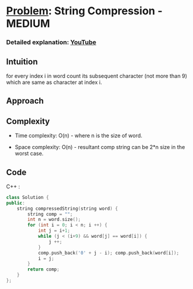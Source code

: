 
# [Problem](https://leetcode.com/problems/string-compression-iii): String Compression - MEDIUM

### Detailed explanation: [YouTube](https://www.youtube.com/watch?v=gQZQ811H64U)
## Intuition
for every index i in word count its subsequent character (not more than 9) which are same as character at index i.

## Approach


## Complexity
- Time complexity:
O(n) - where n is the size of word.

- Space complexity:
  O(n) - resultant comp string can be 2*n size in the worst case.

## Code
C++ : 
```cpp []
class Solution {
public:
    string compressedString(string word) {
        string comp = "";
        int n = word.size();
        for (int i = 0; i < n; i ++) {
            int j = i+1;
            while (j < (i+9) && word[j] == word[i]) {
                j ++;
            }
            comp.push_back('0' + j - i); comp.push_back(word[i]);
            i = j;
        }
        return comp;
    }
};
```
